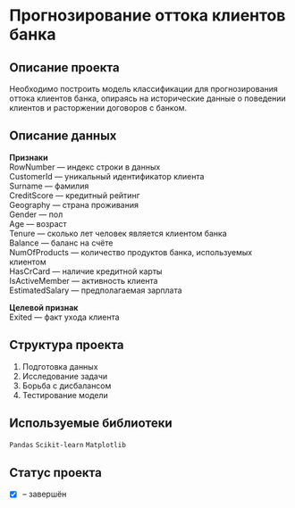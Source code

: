 # Прогнозирование оттока клиентов банка

## Описание проекта
Необходимо построить модель классификации для прогнозирования оттока клиентов банка, опираясь на исторические данные о поведении клиентов и расторжении договоров с банком.

## Описание данных
**Признаки**  
RowNumber — индекс строки в данных  
CustomerId — уникальный идентификатор клиента  
Surname — фамилия  
CreditScore — кредитный рейтинг  
Geography — страна проживания  
Gender — пол  
Age — возраст  
Tenure — сколько лет человек является клиентом банка  
Balance — баланс на счёте  
NumOfProducts — количество продуктов банка, используемых клиентом  
HasCrCard — наличие кредитной карты  
IsActiveMember — активность клиента  
EstimatedSalary — предполагаемая зарплата  

**Целевой признак**  
Exited — факт ухода клиента  

## Структура проекта
1. Подготовка данных  
2. Исследование задачи  
3. Борьба с дисбалансом  
4. Тестирование модели  

## Используемые библиотеки
`Pandas` `Scikit-learn` `Matplotlib`

## Статус проекта
- [x] – завершён